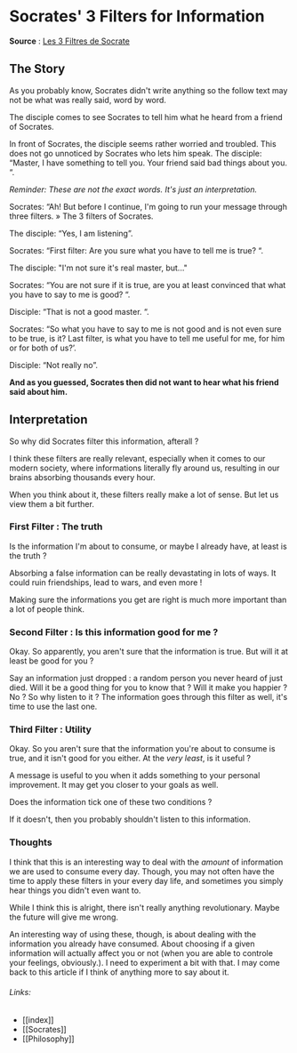 # Socrates' 3 Filters for Information
**Source** : [Les 3 Filtres de Socrate]([](https://www.penser-et-agir.fr/les-3-filtres-de-socrate/))

## The Story
As you probably know, Socrates didn't write anything so the follow text may not be what was really said, word by word.

The disciple comes to see Socrates to tell him what he heard from a friend of Socrates.

 In front of Socrates, the disciple seems rather worried and troubled.  This does not go unnoticed by Socrates who lets him speak.  The disciple: “Master, I have something to tell you.  Your friend said bad things about you.  “.

 *Reminder: These are not the exact words.  It's just an interpretation.*

 Socrates: “Ah!  But before I continue, I'm going to run your message through three filters.  » The 3 filters of Socrates.

 The disciple: “Yes, I am listening”.

 Socrates: “First filter: Are you sure what you have to tell me is true?  “.

 The disciple: "I'm not sure it's real master, but..."

 Socrates: “You are not sure if it is true, are you at least convinced that what you have to say to me is good?  “.

 Disciple: “That is not a good master.  “.

 Socrates: “So what you have to say to me is not good and is not even sure to be true, is it?  Last filter, is what you have to tell me useful for me, for him or for both of us?’.

 Disciple: “Not really no”.

**And as you guessed, Socrates then did not want to hear what his friend said about him.**

## Interpretation
So why did Socrates filter this information, afterall ? 

I think these filters are really relevant, especially when it comes to our modern society, where informations literally fly around us, resulting in our brains absorbing thousands every hour. 

When you think about it, these filters really make a lot of sense. But let us view them a bit further.

### First Filter : The truth
Is the information I'm about to consume, or maybe I already have, at least is the truth ? 

Absorbing a false information can be really devastating in lots of ways. It could ruin friendships, lead to wars, and even more !

Making sure the informations you get are right is much more important than a lot of people think.

### Second Filter : Is this information good for me ?

Okay. So apparently, you aren't sure that the information is true. But will it at least be good for you ? 

Say an information just dropped : a random person you never heard of just died. Will it be a good thing for you to know that ? Will it make you happier ? No ? So why listen to it ? The information goes through this filter as well, it's time to use the last one.

### Third Filter : Utility
Okay. So you aren't sure that the information you're about to consume is true, and it isn't good for you either. At the *very least*, is it useful ?

A message is useful to you when it adds something to your personal improvement. It may get you closer to your goals as well. 

Does the information tick one of these two conditions ?

If it doesn't, then you probably shouldn't listen to this information.

### Thoughts
I think that this is an interesting way to deal with the *amount* of information we are used to consume every day. Though, you may not often have the time to apply these filters in your every day life, and sometimes you simply hear things you didn't even want to. 


While I think this is alright, there isn't really anything revolutionary. Maybe the future will give me wrong. 

An interesting way of using these, though, is about dealing with the information you already have consumed. About choosing if a given information will actually affect you or not (when you are able to controle your feelings, obviously.). I need to experiment a bit with that. I may come back to this article if I think of anything more to say about it.


###### Links:
- [[index]]
- [[Socrates]]
- [[Philosophy]]

